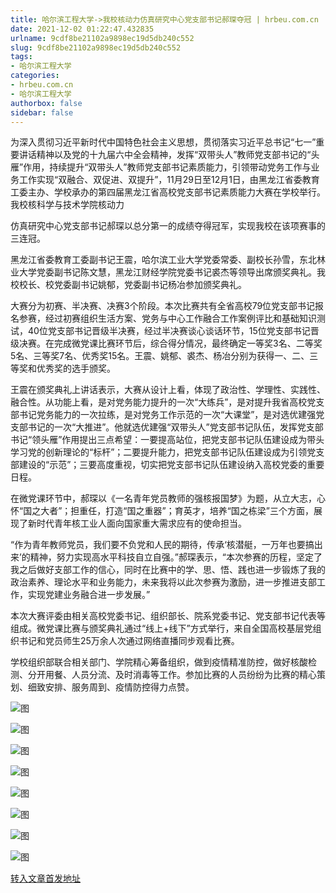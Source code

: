 ```yaml
---
title: 哈尔滨工程大学->我校核动力仿真研究中心党支部书记郝琛夺冠 | hrbeu.com.cn
date: 2021-12-02 01:22:47.432835
urlname: 9cdf8be21102a9898ec19d5db240c552
slug: 9cdf8be21102a9898ec19d5db240c552
tags: 
- 哈尔滨工程大学
categories:
- hrbeu.com.cn
- 哈尔滨工程大学
authorbox: false
sidebar: false
---
```

为深入贯彻习近平新时代中国特色社会主义思想，贯彻落实习近平总书记“七一”重要讲话精神以及党的十九届六中全会精神，发挥“双带头人”教师党支部书记的“头雁”作用，持续提升“双带头人”教师党支部书记素质能力，引领带动党务工作与业务工作实现“双融合、双促进、双提升”，11月29日至12月1日，由黑龙江省委教育工委主办、学校承办的第四届黑龙江省高校党支部书记素质能力大赛在学校举行。我校核科学与技术学院核动力
<!--more-->
仿真研究中心党支部书记郝琛以总分第一的成绩夺得冠军，实现我校在该项赛事的三连冠。

黑龙江省委教育工委副书记王震，哈尔滨工业大学党委常委、副校长孙雪，东北林业大学党委副书记陈文慧，黑龙江财经学院党委书记裘杰等领导出席颁奖典礼。我校校长、校党委副书记姚郁，党委副书记杨冶参加颁奖典礼。

大赛分为初赛、半决赛、决赛3个阶段。本次比赛共有全省高校79位党支部书记报名参赛，经过初赛组织生活方案、党务与中心工作融合工作案例评比和基础知识测试，40位党支部书记晋级半决赛，经过半决赛谈心谈话环节，15位党支部书记晋级决赛。在完成微党课比赛环节后，综合得分情况，最终确定一等奖3名、二等奖5名、三等奖7名、优秀奖15名。王震、姚郁、裘杰、杨冶分别为获得一、二、三等奖和优秀奖的选手颁奖。

王震在颁奖典礼上讲话表示，大赛从设计上看，体现了政治性、学理性、实践性、融合性。从功能上看，是对党务能力提升的一次“大练兵”，是对提升我省高校党支部书记党务能力的一次拉练，是对党务工作示范的一次“大课堂”，是对选优建强党支部书记的一次“大推进”。他就选优建强“双带头人”党支部书记队伍，发挥党支部书记“领头雁”作用提出三点希望：一要提高站位，把党支部书记队伍建设成为带头学习党的创新理论的“标杆”；二要提升能力，把党支部书记队伍建设成为引领党支部建设的“示范”；三要高度重视，切实把党支部书记队伍建设纳入高校党委的重要日程。

在微党课环节中，郝琛以《一名青年党员教师的强核报国梦》为题，从立大志，心怀“国之大者”；担重任，打造“国之重器”；育英才，培养“国之栋梁”三个方面，展现了新时代青年核工业人面向国家重大需求应有的使命担当。

“作为青年教师党员，我们要不负党和人民的期待，传承‘核潜艇，一万年也要搞出来’的精神，努力实现高水平科技自立自强。”郝琛表示，“本次参赛的历程，坚定了我之后做好支部工作的信心，同时在比赛中的学、思、悟、践也进一步锻炼了我的政治素养、理论水平和业务能力，未来我将以此次参赛为激励，进一步推进支部工作，实现党建业务融合进一步发展。”

本次大赛评委由相关高校党委书记、组织部长、院系党委书记、党支部书记代表等组成。微党课比赛与颁奖典礼通过“线上+线下”方式举行，来自全国高校基层党组织书记和党员师生25万余人次通过网络直播同步观看比赛。

学校组织部联合相关部门、学院精心筹备组织，做到疫情精准防控，做好核酸检测、分开用餐、人员分流、及时消毒等工作。参加比赛的人员纷纷为比赛的精心策划、细致安排、服务周到、疫情防控得力点赞。

![图](http://gongxue.cn/__local/9/AB/43/1CE9D4F3DD5491560E7810CA29F_40C45E4A_1AD2E.jpg)

![图](http://gongxue.cn/__local/1/10/32/8817E7926CA97C52D1DB7162511_724DB8E2_19A5B.jpg)

![图](http://gongxue.cn/__local/7/04/51/92AF5C78F578AED44CF3404BAD5_1CDADC69_19729.jpg)

![图](http://gongxue.cn/__local/C/32/13/AB72DB7DD96D904C3A225325E7E_C1C22CAA_1765E.jpg)

![图](http://gongxue.cn/__local/3/B2/16/948CD3B968A8D04423D5FB93973_388D6545_13A45.jpg)

![图](http://gongxue.cn/__local/7/48/33/FDDFF1739CB87A468C873C05CCD_B3ABA52A_15CE7.jpg)

![图](http://gongxue.cn/__local/F/C9/EF/01124B000CB93C1C883EFEE1615_C9F1BEA5_16076.jpg)

![图](http://gongxue.cn/__local/E/C4/E3/E7798D7C2C0D979A022F7BC175C_5F8A0099_1B0AC.jpg)

[转入文章首发地址](http://gongxue.cn/info/1141/69017.htm)